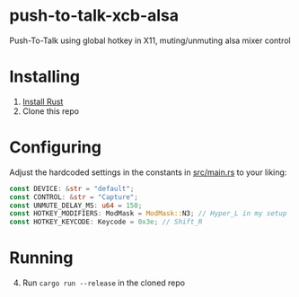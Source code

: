 # push-to-talk-xcb-alsa
Push-To-Talk using global hotkey in X11, muting/unmuting alsa mixer control

# Installing
1. [Install Rust](https://www.rust-lang.org/)
2. Clone this repo

# Configuring
Adjust the hardcoded settings in the constants in [src/main.rs](src/main.rs) to your liking:

```rust
const DEVICE: &str = "default";
const CONTROL: &str = "Capture";
const UNMUTE_DELAY_MS: u64 = 150;
const HOTKEY_MODIFIERS: ModMask = ModMask::N3; // Hyper_L in my setup
const HOTKEY_KEYCODE: Keycode = 0x3e; // Shift_R
```

# Running
4. Run `cargo run --release` in the cloned repo
